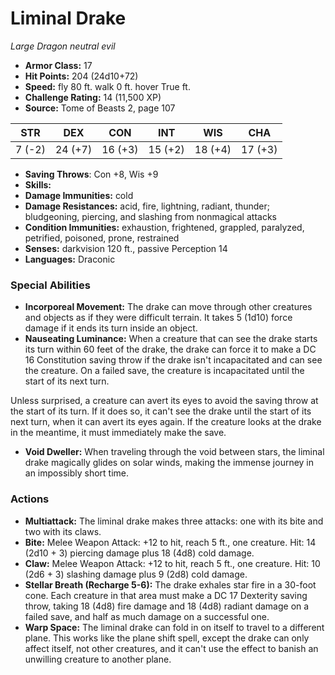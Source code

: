 # Liminal Drake

*Large* *Dragon* *neutral evil*

- **Armor Class:** 17
- **Hit Points:** 204 (24d10+72)
- **Speed:** fly 80 ft. walk 0 ft. hover True ft.
- **Challenge Rating:** 14 (11,500 XP)
- **Source:** Tome of Beasts 2, page 107

| STR | DEX | CON | INT | WIS | CHA |
| --- | --- | --- | --- | --- | --- |
| 7 (-2) | 24 (+7) | 16 (+3) | 15 (+2) | 18 (+4) | 17 (+3) |

- **Saving Throws**: Con +8, Wis +9
- **Skills:** 
- **Damage Immunities:** cold
- **Damage Resistances:** acid, fire, lightning, radiant, thunder; bludgeoning, piercing, and slashing from nonmagical attacks
- **Condition Immunities:** exhaustion, frightened, grappled, paralyzed, petrified, poisoned, prone, restrained
- **Senses:** darkvision 120 ft., passive Perception 14
- **Languages:** Draconic

### Special Abilities

- **Incorporeal Movement:** The drake can move through other creatures and objects as if they were difficult terrain. It takes 5 (1d10) force damage if it ends its turn inside an object.
- **Nauseating Luminance:** When a creature that can see the drake starts its turn within 60 feet of the drake, the drake can force it to make a DC 16 Constitution saving throw if the drake isn't incapacitated and can see the creature. On a failed save, the creature is incapacitated until the start of its next turn.

Unless surprised, a creature can avert its eyes to avoid the saving throw at the start of its turn. If it does so, it can't see the drake until the start of its next turn, when it can avert its eyes again. If the creature looks at the drake in the meantime, it must immediately make the save.
- **Void Dweller:** When traveling through the void between stars, the liminal drake magically glides on solar winds, making the immense journey in an impossibly short time.

### Actions

- **Multiattack:** The liminal drake makes three attacks: one with its bite and two with its claws.
- **Bite:** Melee Weapon Attack: +12 to hit, reach 5 ft., one creature. Hit: 14 (2d10 + 3) piercing damage plus 18 (4d8) cold damage.
- **Claw:** Melee Weapon Attack: +12 to hit, reach 5 ft., one creature. Hit: 10 (2d6 + 3) slashing damage plus 9 (2d8) cold damage.
- **Stellar Breath (Recharge 5-6):** The drake exhales star fire in a 30-foot cone. Each creature in that area must make a DC 17 Dexterity saving throw, taking 18 (4d8) fire damage and 18 (4d8) radiant damage on a failed save, and half as much damage on a successful one.
- **Warp Space:** The liminal drake can fold in on itself to travel to a different plane. This works like the plane shift spell, except the drake can only affect itself, not other creatures, and it can't use the effect to banish an unwilling creature to another plane.


